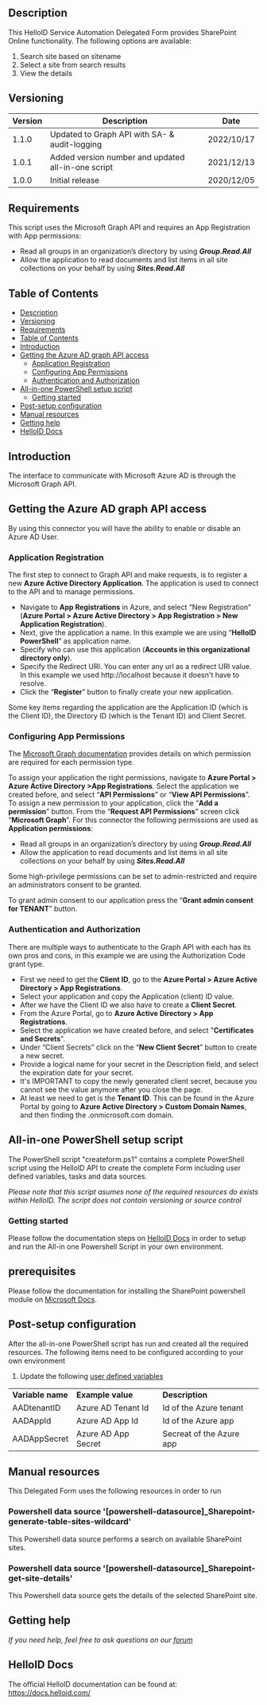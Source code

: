 <!-- Description -->
## Description
This HelloID Service Automation Delegated Form provides SharePoint Online functionality. The following options are available:
 1. Search site based on sitename
 2. Select a site from search results
 3. View the details 

## Versioning
| Version | Description | Date |
| - | - | - |
| 1.1.0   | Updated to Graph API with SA- & audit-logging | 2022/10/17  |
| 1.0.1   | Added version number and updated all-in-one script | 2021/12/13  |
| 1.0.0   | Initial release | 2020/12/05  |

<!-- Requirements -->
## Requirements
This script uses the Microsoft Graph API and requires an App Registration with App permissions:
*	Read all groups in an organization’s directory by using <b><i>Group.Read.All</i></b>
*	Allow the application to read documents and list items in all site collections on your behalf by using <b><i>Sites.Read.All</i></b>

<!-- TABLE OF CONTENTS -->
## Table of Contents
- [Description](#description)
- [Versioning](#versioning)
- [Requirements](#requirements)
- [Table of Contents](#table-of-contents)
- [Introduction](#introduction)
- [Getting the Azure AD graph API access](#getting-the-azure-ad-graph-api-access)
  - [Application Registration](#application-registration)
  - [Configuring App Permissions](#configuring-app-permissions)
  - [Authentication and Authorization](#authentication-and-authorization)
- [All-in-one PowerShell setup script](#all-in-one-powershell-setup-script)
  - [Getting started](#getting-started)
- [Post-setup configuration](#post-setup-configuration)
- [Manual resources](#manual-resources)
- [Getting help](#getting-help)
- [HelloID Docs](#helloid-docs)

## Introduction
The interface to communicate with Microsoft Azure AD is through the Microsoft Graph API.

<!-- GETTING STARTED -->
## Getting the Azure AD graph API access

By using this connector you will have the ability to enable or disable an Azure AD User.

### Application Registration
The first step to connect to Graph API and make requests, is to register a new <b>Azure Active Directory Application</b>. The application is used to connect to the API and to manage permissions.

* Navigate to <b>App Registrations</b> in Azure, and select “New Registration” (<b>Azure Portal > Azure Active Directory > App Registration > New Application Registration</b>).
* Next, give the application a name. In this example we are using “<b>HelloID PowerShell</b>” as application name.
* Specify who can use this application (<b>Accounts in this organizational directory only</b>).
* Specify the Redirect URI. You can enter any url as a redirect URI value. In this example we used http://localhost because it doesn't have to resolve.
* Click the “<b>Register</b>” button to finally create your new application.

Some key items regarding the application are the Application ID (which is the Client ID), the Directory ID (which is the Tenant ID) and Client Secret.

### Configuring App Permissions
The [Microsoft Graph documentation](https://docs.microsoft.com/en-us/graph) provides details on which permission are required for each permission type.

To assign your application the right permissions, navigate to <b>Azure Portal > Azure Active Directory >App Registrations</b>.
Select the application we created before, and select “<b>API Permissions</b>” or “<b>View API Permissions</b>”.
To assign a new permission to your application, click the “<b>Add a permission</b>” button.
From the “<b>Request API Permissions</b>” screen click “<b>Microsoft Graph</b>”.
For this connector the following permissions are used as <b>Application permissions</b>:
*	Read all groups in an organization’s directory by using <b><i>Group.Read.All</i></b>
*	Allow the application to read documents and list items in all site collections on your behalf by using <b><i>Sites.Read.All</i></b>

Some high-privilege permissions can be set to admin-restricted and require an administrators consent to be granted.

To grant admin consent to our application press the “<b>Grant admin consent for TENANT</b>” button.

### Authentication and Authorization
There are multiple ways to authenticate to the Graph API with each has its own pros and cons, in this example we are using the Authorization Code grant type.

*	First we need to get the <b>Client ID</b>, go to the <b>Azure Portal > Azure Active Directory > App Registrations</b>.
*	Select your application and copy the Application (client) ID value.
*	After we have the Client ID we also have to create a <b>Client Secret</b>.
*	From the Azure Portal, go to <b>Azure Active Directory > App Registrations</b>.
*	Select the application we have created before, and select "<b>Certificates and Secrets</b>". 
*	Under “Client Secrets” click on the “<b>New Client Secret</b>” button to create a new secret.
*	Provide a logical name for your secret in the Description field, and select the expiration date for your secret.
*	It's IMPORTANT to copy the newly generated client secret, because you cannot see the value anymore after you close the page.
*	At least we need to get is the <b>Tenant ID</b>. This can be found in the Azure Portal by going to <b>Azure Active Directory > Custom Domain Names</b>, and then finding the .onmicrosoft.com domain.

## All-in-one PowerShell setup script
The PowerShell script "createform.ps1" contains a complete PowerShell script using the HelloID API to create the complete Form including user defined variables, tasks and data sources.

 _Please note that this script asumes none of the required resources do exists within HelloID. The script does not contain versioning or source control_


### Getting started
Please follow the documentation steps on [HelloID Docs](https://docs.helloid.com/hc/en-us/articles/360017556559-Service-automation-GitHub-resources) in order to setup and run the All-in one Powershell Script in your own environment.

## prerequisites
Please follow the documentation for installing the SharePoint powershell module on [Microsoft Docs](https://docs.microsoft.com/en-us/powershell/sharepoint/sharepoint-online/connect-sharepoint-online?view=sharepoint-ps).
 
## Post-setup configuration
After the all-in-one PowerShell script has run and created all the required resources. The following items need to be configured according to your own environment
 1. Update the following [user defined variables](https://docs.helloid.com/hc/en-us/articles/360014169933-How-to-Create-and-Manage-User-Defined-Variables)
<table>
  <tr><td><strong>Variable name</strong></td><td><strong>Example value</strong></td><td><strong>Description</strong></td></tr>
  <tr><td>AADtenantID</td><td>Azure AD Tenant Id</td><td>Id of the Azure tenant</td></tr>
  <tr><td>AADAppId</td><td>Azure AD App Id</td><td>Id of the Azure app</td></tr>
  <tr><td>AADAppSecret</td><td>Azure AD App Secret</td><td>Secreat of the Azure app</td></tr>
</table>

## Manual resources
This Delegated Form uses the following resources in order to run

### Powershell data source '[powershell-datasource]_Sharepoint-generate-table-sites-wildcard'
This Powershell data source performs a search on available SharePoint sites.

### Powershell data source '[powershell-datasource]_Sharepoint-get-site-details'
This Powershell data source gets the details of the selected SharePoint site.

## Getting help
_If you need help, feel free to ask questions on our [forum](https://forum.helloid.com/forum/helloid-connectors/service-automation/179-helloid-sa-sharepoint-online-get-site-details)_

## HelloID Docs
The official HelloID documentation can be found at: https://docs.helloid.com/